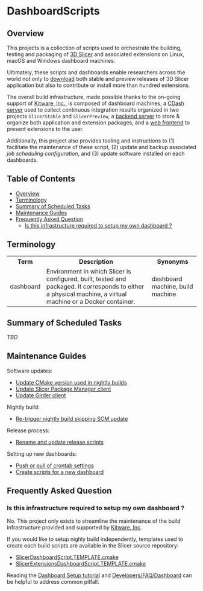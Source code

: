 DashboardScripts
================

## Overview

This projects is a collection of scripts used to orchestrate the building, testing and packaging of [3D Slicer](https://slicer.org)
and associated extensions on Linux, macOS and Windows dashboard machines.

Ultimately, these scripts and dashboards enable researchers across the world not only to [download](http://download.slicer.org)
both stable and preview releases of 3D Slicer application but also to contribute or install more than hundred extensions.

The overall build infrastructure, made possible thanks to the on-going support of [Kitware, Inc.](https://kitware.com), is
composed of dashboard machines, a [CDash server](https://slicer.cdash.org) used to collect continuous integration results
organized in two projects `SlicerStable` and `SlicerPreview`, a [backend server](https://slicer-packages.kitware.com/) to
store & organize both application and extension packages, and a [web frontend](extensions.slicer.org) to present extensions
to the user.

Additionally, this project also provides tooling and instructions to (1) facilitate the maintenance of these script,
(2) update and backup associated _job scheduling configuration_, and (3) update software installed on each dashboards.


## Table of Contents

* [Overview](#overview)
* [Terminology](#terminology)
* [Summary of Scheduled Tasks](#summary-of-scheduled-tasks)
* [Maintenance Guides](#maintenance-guides)
* [Frequently Asked Question](#frequently-asked-question)
   * [Is this infrastructure required to setup my own dashboard ?](#is-this-infrastructure-required-to-setup-my-own-dashboard-)
<!--
Created by [gh-md-toc](https://github.com/ekalinin/github-markdown-toc)
-->

## Terminology

<table>
  <tr>
    <th>Term</th>
    <th>Description</th>
    <th>Synonyms</th>
  </tr>
  <tr>
    <td>dashboard</td>
    <td>Environment  in which Slicer is configured, built, tested and packaged. It corresponds to either a 
physical machine, a virtual machine or a Docker container.
    </td>
    <td>dashboard machine, build machine</td>
  </tr>
  <tr>
</table>

## Summary of Scheduled Tasks

_TBD_

## Maintenance Guides

Software updates:

* [Update CMake version used in nightly builds](maintenance/guides/update-cmake-nightly-build.md)
* [Update Slicer Package Manager client](maintenance/guides/update-slicerpackagemanager-client.md)
* [Update Girder client](maintenance/guides/update-girder-client.md)

Nightly build:

* [Re-trigger nightly build skipping SCM update](maintenance/guides/re-trigger-nightly-build.md)

Release process:

* [Rename and update release scripts](maintenance/guides/rename-and-update-release-scripts.md)

Setting up new dashboards:

* [Push or pull of crontab settings](maintenance/guides/push-pull-crontab-settings.md)
* [Create scripts for a new dashboard](maintenance/guides/create-scripts-for-new-dashboard.md)

## Frequently Asked Question

### Is this infrastructure required to setup my own dashboard ?

No. This project only exists to streamline the maintenance of the build infrastructure provided and supported
by [Kitware, Inc](https://kitware.com).

If you would like to setup nighly build independently, templates used to create each build scripts are
available in the Slicer source repository:

* [SlicerDashboardScript.TEMPLATE.cmake](https://github.com/Slicer/Slicer/blob/main/CMake/SlicerDashboardScript.TEMPLATE.cmake)
* [SlicerExtensionsDashboardScript.TEMPLATE.cmake](https://github.com/Slicer/Slicer/blob/main/Extensions/CMake/SlicerExtensionsDashboardScript.TEMPLATE.cmake)

Reading the [Dashboard Setup tutorial](https://www.slicer.org/wiki/Documentation/Nightly/Developers/Tutorials/DashboardSetup)
and [Developers/FAQ/Dashboard](https://www.slicer.org/wiki/Documentation/Nightly/Developers/FAQ/Dashboard) can be helpful
to address common pitfall.

